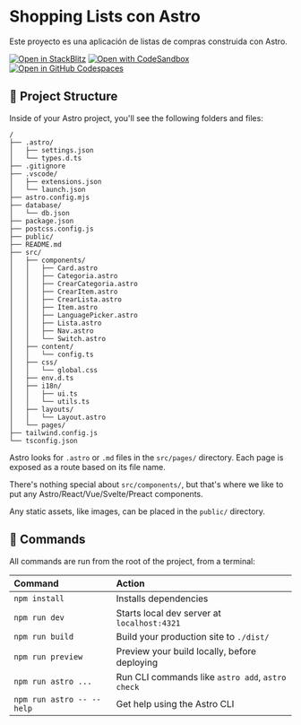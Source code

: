 # Shopping Lists con Astro

Este proyecto es una aplicación de listas de compras construida con Astro.

[![Open in StackBlitz](https://developer.stackblitz.com/img/open_in_stackblitz.svg)](https://stackblitz.com/github/withastro/astro/tree/latest/examples/basics)
[![Open with CodeSandbox](https://assets.codesandbox.io/github/button-edit-lime.svg)](https://codesandbox.io/p/sandbox/github/withastro/astro/tree/latest/examples/basics)
[![Open in GitHub Codespaces](https://github.com/codespaces/badge.svg)](https://codespaces.new/withastro/astro?devcontainer_path=.devcontainer/basics/devcontainer.json)

## 🚀 Project Structure

Inside of your Astro project, you'll see the following folders and files:

```text
/
├── .astro/
│   ├── settings.json
│   └── types.d.ts
├── .gitignore
├── .vscode/
│   ├── extensions.json
│   └── launch.json
├── astro.config.mjs
├── database/
│   └── db.json
├── package.json
├── postcss.config.js
├── public/
├── README.md
├── src/
│   ├── components/
│   │   ├── Card.astro
│   │   ├── Categoria.astro
│   │   ├── CrearCategoria.astro
│   │   ├── CrearItem.astro
│   │   ├── CrearLista.astro
│   │   ├── Item.astro
│   │   ├── LanguagePicker.astro
│   │   ├── Lista.astro
│   │   ├── Nav.astro
│   │   └── Switch.astro
│   ├── content/
│   │   └── config.ts
│   ├── css/
│   │   └── global.css
│   ├── env.d.ts
│   ├── i18n/
│   │   ├── ui.ts
│   │   └── utils.ts
│   ├── layouts/
│   │   └── Layout.astro
│   └── pages/
├── tailwind.config.js
└── tsconfig.json
```

Astro looks for `.astro` or `.md` files in the `src/pages/` directory. Each page is exposed as a route based on its file name.

There's nothing special about `src/components/`, but that's where we like to put any Astro/React/Vue/Svelte/Preact components.

Any static assets, like images, can be placed in the `public/` directory.

## 🧞 Commands

All commands are run from the root of the project, from a terminal:

| Command                   | Action                                           |
| :------------------------ | :----------------------------------------------- |
| `npm install`             | Installs dependencies                            |
| `npm run dev`             | Starts local dev server at `localhost:4321`      |
| `npm run build`           | Build your production site to `./dist/`          |
| `npm run preview`         | Preview your build locally, before deploying     |
| `npm run astro ...`       | Run CLI commands like `astro add`, `astro check` |
| `npm run astro -- --help` | Get help using the Astro CLI                     |
